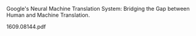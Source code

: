 Google's Neural Machine Translation System: Bridging the Gap between Human and Machine Translation.


1609.08144.pdf
